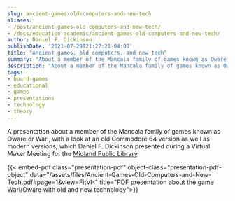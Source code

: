 ```yaml
---
slug: ancient-games-old-computers-and-new-tech
aliases:
- /post/ancient-games-old-computers-and-new-tech/
- /docs/education-academic/ancient-games-old-computers-and-new-tech/
author: Daniel F. Dickinson
publishDate: '2021-07-29T21:27:21-04:00'
title: "Ancient games, old computers, and new tech"
summary: "About a member of the Mancala family of games known as Oware or Wari, with a look at an old Commodore 64 version as well as modern versions."
description: "About a member of the Mancala family of games known as Oware or Wari, with a look at an old Commodore 64 version as well as modern versions."
tags:
- board-games
- educational
- games
- presentations
- technology
- theory
---
```


A presentation about a member of the Mancala family of games known as Oware or Wari, with a look at an old Commodore 64 version as well as modern versions, which Daniel F. Dickinson presented during a Virtual Maker Meeting for the [Midland Public Library](https://midlandlibrary.com).

{{< embed-pdf class="presentation-pdf" object-class="presentation-pdf-object" data="/assets/files/Ancient-Games-Old-Computers-and-New-Tech.pdf#page=1&view=FitVH" title="PDF presentation about the game Wari/Oware with old and new technology">}}
